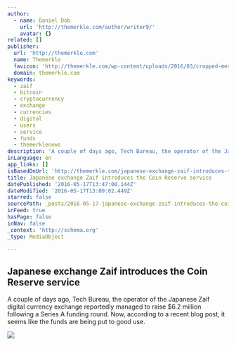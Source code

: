 ```yaml
---
author:
  - name: Daniel Dob
    url: 'http://themerkle.com/author/writer9/'
    avatar: {}
related: []
publisher:
  url: 'http://themerkle.com'
  name: Themerkle
  favicon: 'http://themerkle.com/wp-content/uploads/2016/03/cropped-merkle-white-1-192x192.png'
  domain: themerkle.com
keywords:
  - zaif
  - bitcoin
  - cryptocurrency
  - exchange
  - currencies
  - digital
  - users
  - service
  - funds
  - themerklenews
description: 'A couple of days ago, Tech Bureau, the operator of the Japanese Zaif digital currency exchange reportedly managed to raise $6.2 million following a Series A funding round. Now, according to a recent blog post, it seems like the funds are being put to good use.'
inLanguage: en
app_links: []
isBasedOnUrl: 'http://themerkle.com/japanese-exchange-zaif-introduces-the-coin-reserve-service/'
title: Japanese exchange Zaif introduces the Coin Reserve service
datePublished: '2016-05-17T13:47:00.144Z'
dateModified: '2016-05-17T13:09:02.449Z'
starred: false
sourcePath: _posts/2016-05-17-japanese-exchange-zaif-introduces-the-coin-reserve-service.md
inFeed: true
hasPage: false
inNav: false
_context: 'http://schema.org'
_type: MediaObject

---
```

<article style=""><h1>Japanese exchange Zaif introduces the Coin Reserve service</h1><p>A couple of days ago, Tech Bureau, the operator of the Japanese Zaif digital currency exchange reportedly managed to raise $6.2 million following a Series A funding round. Now, according to a recent blog post, it seems like the funds are being put to good use.</p><img src="http://themerkle.com/wp-content/uploads/2016/05/shutterstock_394804099.jpg" /></article>